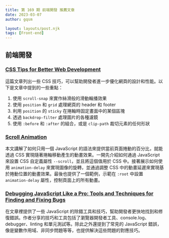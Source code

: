 ```yaml
---
title: 第 169 期 前端開發 推薦文章
date: 2023-03-07
author: gqsm

layout: layouts/post.njk
tags: [Front-end]
---
```


## 前端開發
<!-- summary -->

### [CSS Tips for Better Web Development](https://www.builder.io/blog/css-tips-for-better-web-development)

這篇文章列出一些 CSS 技巧，可以幫助開發者進一步優化網頁的設計和性能。以下是文章中提到的一些重點：

1. 使用 `scroll-snap` 來實作絲滑般的滑動輪播效果
2. 使用 `position` 和 `grid` 處理網頁的 header 和 footer
3. 利用 `position` 的 `sticky` 在捲軸時固定畫面中的某個區塊
4. 透過 `backdrop-filter` 處理圖片的各種濾鏡
5. 使用 `:before` 和 `:after` 的組合，或是 `clip-path` 裁切元素的任何形狀

<!-- summary -->

### [Scroll Animation](https://css-tricks.com/books/greatest-css-tricks/scroll-animation/)

本文講解了如何只用一個 JavaScript 的語法來提供當前頁面捲動的百分比，就能透過 CSS 實現隨著捲軸移動產生的動畫效果。一開先介紹如何通過 JavaScript 來設置 CSS 自定義屬性 `--scroll`，並且將這個值用於 CSS 中。接著展示如何使用 `animation-delay` 來實現圖像的旋轉，並通過調整 CSS 中的動畫延遲來實現基於捲動位置的動畫效果。最後也提供了一個範例，示範在 `:root` 中設置 `animation-delay` 屬性，控制頁面上的所有動畫。

### [Debugging JavaScript Like a Pro: Tools and Techniques for Finding and Fixing Bugs](https://dev.to/iayeshasahar/debugging-javascript-like-a-pro-tools-and-techniques-for-finding-and-fixing-bugs-2lf5)

在文章裡提供了一些 JavaScript 的除錯工具和技巧，幫助開發者更快地找到和修復錯誤。作者分享的技巧和工具包括了瀏覽器開發者工具、console.log、debugger、linting 和單元測試等。除此之外還提到了常見的 JavaScript 錯誤，像是變數作用域、非同步問題等等，也提供解決這些問題的對應技巧。
